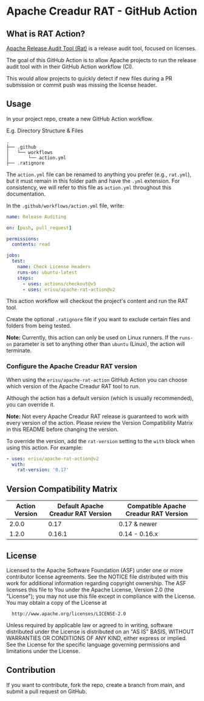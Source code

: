 # Apache Creadur RAT - GitHub Action

## What is RAT Action?

[Apache Release Audit Tool (Rat)](https://creadur.apache.org/rat) is a release audit tool, focused on licenses.

The goal of this GitHub Action is to allow Apache projects to run the release audit tool with in their GitHub Action workflow (CI).

This would allow projects to quickly detect if new files during a PR submission or commit push was missing the license header.

## Usage

In your project repo, create a new GitHub Action workflow.

E.g. Directory Structure & Files

```text
.
├── .github
│   └── workflows
│       └── action.yml
├── .ratignore
```

The `action.yml` file can be renamed to anything you prefer (e.g., `rat.yml`), but it must remain in this folder path and have the `.yml` extension. For consistency, we will refer to this file as `action.yml` throughout this documentation.

In the `.github/workflows/action.yml` file, write:

```yml
name: Release Auditing

on: [push, pull_request]

permissions:
  contents: read

jobs:
  test:
    name: Check License Headers
    runs-on: ubuntu-latest
    steps:
      - uses: actions/checkout@v5
      - uses: erisu/apache-rat-action@v2
```

This action workflow will checkout the project's content and run the RAT tool.

Create the optional `.ratignore` file if you want to exclude certain files and folders from being tested.

**Note:** Currently, this action can only be used on Linux runners. If the `runs-on` parameter is set to anything other than `ubuntu` (Linux), the action will terminate.

### Configure the Apache Creadur RAT version

When using the `erisu/apache-rat-action` GitHub Action you can choose which version of the Apache Creadur RAT tool to run.

Although the action has a default version (which is usually recommended), you can override it.

**Note:** Not every Apache Creadur RAT release is guaranteed to work with every version of the action. Please review the Version Compatibility Matrix in this README before changing the version.

To override the version, add the `rat-version` setting to the `with` block when using this action. For example:

```yml
- uses: erisu/apache-rat-action@v2
  with:
    rat-version: '0.17'
```

## Version Compatibility Matrix

| Action Version | Default Apache Creadur RAT Version | Compatible Apache Creadur RAT Version |
| -- | -- | -- |
| 2.0.0 | 0.17 | 0.17 & newer |
| 1.2.0 | 0.16.1 | 0.14 - 0.16.x |

## License

  Licensed to the Apache Software Foundation (ASF) under one or more
  contributor license agreements.  See the NOTICE file distributed with
  this work for additional information regarding copyright ownership.
  The ASF licenses this file to You under the Apache License, Version 2.0
  (the "License"); you may not use this file except in compliance with
  the License.  You may obtain a copy of the License at

      http://www.apache.org/licenses/LICENSE-2.0

  Unless required by applicable law or agreed to in writing, software
  distributed under the License is distributed on an "AS IS" BASIS,
  WITHOUT WARRANTIES OR CONDITIONS OF ANY KIND, either express or implied.
  See the License for the specific language governing permissions and
  limitations under the License.

## Contribution

If you want to contribute, fork the repo, create a branch from main, and submit a pull request on GitHub.

<!-- Uncomment if Creadur RAT wants to take ownership of the project -->
<!--
You should file a Contributor License Agreement (CLA) in order to properly handle your input.

Apart from that you can file an issue in ASF's Jira: [project RAT](https://issues.apache.org/jira/browse/RAT
 -->
